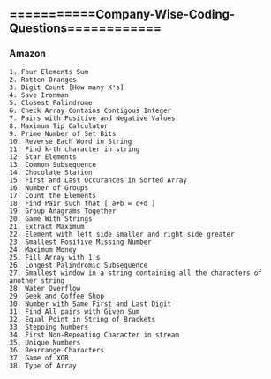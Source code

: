 ## ===========Company-Wise-Coding-Questions============

### Amazon
	1. Four Elements Sum
	2. Rotten Oranges
	3. Digit Count [How many X's]
	4. Save Ironman
	5. Closest Palindrome
	6. Check Array Contains Contigous Integer
	7. Pairs with Positive and Negative Values
	8. Maximum Tip Calculator
	9. Prime Number of Set Bits
	10. Reverse Each Word in String
	11. Find k-th character in string
	12. Star Elements
	13. Common Subsequence
	14. Chocolate Station
	15. First and Last Occurances in Sorted Array
	16. Number of Groups
	17. Count the Elements
	18. Find Pair such that [ a+b = c+d ]
	19. Group Anagrams Together
	20. Game With Strings
	21. Extract Maximum
	22. Element with left side smaller and right side greater
	23. Smallest Positive Missing Number
	24. Maximum Money
	25. Fill Array with 1's
	26. Longest Palindromic Subsequence
	27. Smallest window in a string containing all the characters of another string
	28. Water Overflow
	29. Geek and Coffee Shop
	30. Number with Same First and Last Digit
	31. Find All pairs with Given Sum
	32. Equal Point in String of Brackets
	33. Stepping Numbers
	34. First Non-Repeating Character in stream
	35. Unique Numbers
	36. Rearrange Characters
	37. Game of XOR
	38. Type of Array